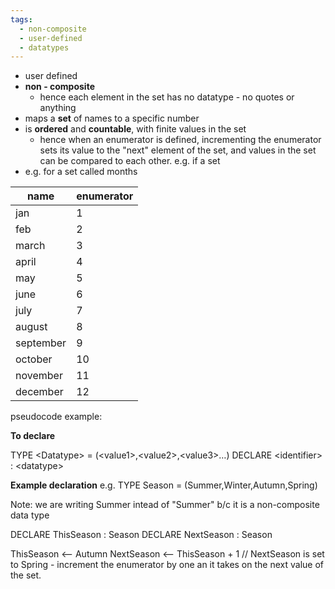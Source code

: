 ```yaml
---
tags:
  - non-composite
  - user-defined
  - datatypes
---
```

- user defined 
- **non - composite**
	- hence each element in the set has no datatype - no quotes or anything
- maps a **set** of names to a specific number
- is **ordered** and **countable**, with finite values in the set
	- hence when an enumerator is defined, incrementing the enumerator sets its value to the "next" element of the set, and values in the set can be compared to each other. e.g. if a set 
- e.g. for a set called months

| name      | enumerator |
| --------- | ---------- |
| jan       | 1          |
| feb       | 2         |
| march     | 3          |
| april     | 4          |
| may       | 5          |
| june      | 6          |
| july      | 7          |
| august    | 8          |
| september | 9          |
| october   | 10         |
| november  | 11         |
| december  | 12         |

pseudocode example:

**To declare**

TYPE \<Datatype> = (\<value1>,\<value2>,\<value3>…) 
DECLARE \<identifier> : \<datatype>


**Example declaration**
e.g.
TYPE Season = (Summer,Winter,Autumn,Spring) 

Note: we are writing Summer intead of "Summer" b/c it is a non-composite data type 

DECLARE ThisSeason : Season
DECLARE NextSeason : Season

ThisSeason <-- Autumn 
NextSeason <-- ThisSeason + 1 // NextSeason is set to Spring - increment the enumerator by one an it takes on the next value of the set. 


